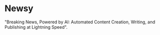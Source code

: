 # Newsy
"Breaking News, Powered by AI: Automated Content Creation, Writing, and Publishing at Lightning Speed".
